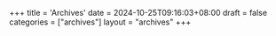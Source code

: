 +++
title = 'Archives'
date = 2024-10-25T09:16:03+08:00
draft = false
categories = ["archives"]
layout = "archives"
+++